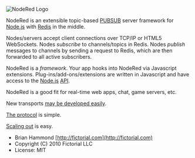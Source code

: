 ![NodeRed Logo](http://github.com/fictorial/nodered/raw/master/doc/assets/NodeRedLogo.png)

NodeRed is an extensible topic-based [PUBSUB](http://en.wikipedia.org/wiki/Publish/subscribe) 
server framework for [Node.js](http://nodejs.org) with [Redis](http://code.google.com/p/redis/) 
in the middle.

Nodes/servers accept client connections over TCP/IP or HTML5 WebSockets.  Nodes
*subscribe* to channels/topics in Redis.  Nodes *publish* messages to channels
by sending a request to Redis, which are then forwarded to all active
subscribers.

NodeRed is a *framework*.  Your app hooks into NodeRed via Javascript
extensions.  Plug-ins/add-ons/extensions are written in Javascript and have
access to the [Node.js](http://nodejs.org) [API](http://nodejs.org/api.html).

NodeRed is a good fit for real-time web apps, chat, game servers, etc.

New transports [may be developed easily](http://github.com/fictorial/nodered/blob/master/doc/additional-transports.markdown).

[The protocol](http://github.com/fictorial/nodered/blob/master/doc/protocol.markdown) is simple.

[Scaling out](http://github.com/fictorial/nodered/blob/master/doc/assets/NodeRedScaleOut.png) is easy.

- Brian Hammond [http://fictorial.com](http://fictorial.com)
- Copyright (C) 2010 Fictorial LLC
- License: MIT
